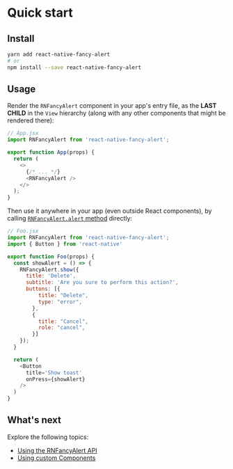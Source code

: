 # Quick start

## Install

```sh
yarn add react-native-fancy-alert
# or
npm install --save react-native-fancy-alert
```

## Usage

Render the `RNFancyAlert` component in your app's entry file, as the **LAST CHILD** in the `View` hierarchy (along with any other components that might be rendered there):

```js
// App.jsx
import RNFancyAlert from 'react-native-fancy-alert';

export function App(props) {
  return (
    <>
      {/* ... */}
      <RNFancyAlert />
    </>
  );
}
```

Then use it anywhere in your app (even outside React components), by calling [`RNFancyAlert.alert` method](./api.md#methods) directly:

```js
// Foo.jsx
import RNFancyAlert from 'react-native-fancy-alert';
import { Button } from 'react-native'

export function Foo(props) {
  const showAlert = () => {
    RNFancyAlert.show({
      title: 'Delete',
      subtitle: 'Are you sure to perform this action?',
      buttons: [{
          title: "Delete",
          type: "error",
        },
        {
          title: "Cancel",
          role: "cancel",
        }]
    });
  }

  return (
    <Button
      title='Show toast'
      onPress={showAlert}
    />
  )
}
```

## What's next

Explore the following topics:

- [Using the RNFancyAlert API](./api.md)
- [Using custom Components](./custom-components.md)